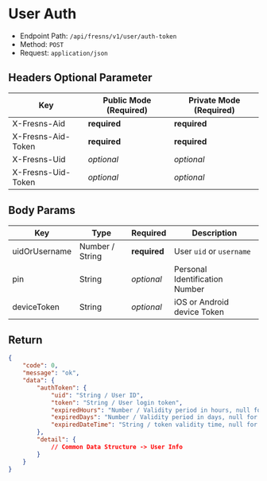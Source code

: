 # User Auth

- Endpoint Path: `/api/fresns/v1/user/auth-token`
- Method: `POST`
- Request: `application/json`

## Headers Optional Parameter

| Key | Public Mode (Required) | Private Mode (Required) |
| --- | --- | --- |
| X-Fresns-Aid | **required** | **required** |
| X-Fresns-Aid-Token | **required** | **required** |
| X-Fresns-Uid | *optional* | *optional* |
| X-Fresns-Uid-Token | *optional* | *optional* |

## Body Params

| Key | Type | Required | Description |
| --- | --- | --- | --- |
| uidOrUsername | Number / String | **required** | User `uid` or `username` |
| pin | String | *optional* | Personal Identification Number |
| deviceToken | String | *optional* | iOS or Android device Token |

## Return

```json
{
    "code": 0,
    "message": "ok",
    "data": {
        "authToken": {
            "uid": "String / User ID",
            "token": "String / User login token",
            "expiredHours": "Number / Validity period in hours, null for permanent validity",
            "expiredDays": "Number / Validity period in days, null for permanent validity",
            "expiredDateTime": "String / token validity time, null for permanent validity, format: Y-m-d H:i:s"
        },
        "detail": {
            // Common Data Structure -> User Info
        }
    }
}
```
